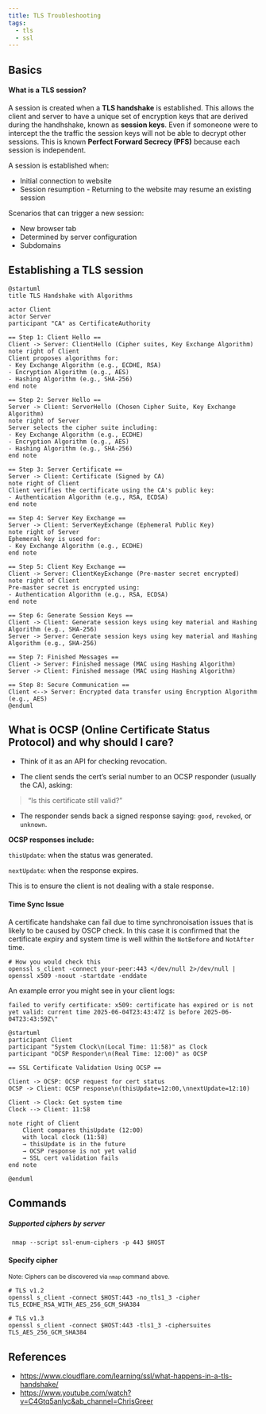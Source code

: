 ```yaml
---
title: TLS Troubleshooting
tags:
  - tls
  - ssl
---
```


## Basics

#### What is a TLS session?

A session is created when a **TLS handshake** is established. This allows the client and server to have a unique set of encryption keys that are derived during the handhshake, known as **session keys**. Even if somoneone were to intercept the
the traffic the session keys will not be able to decrypt other sessions. This is known **Perfect Forward Secrecy (PFS)** because each session is independent. 

A session is established when:
  - Initial connection to website 
  - Session resumption - Returning to the website may resume an existing session 
  
Scenarios that can trigger a new session:

  - New browser tab
  - Determined by server configuration 
  - Subdomains

## Establishing a TLS session

```
@startuml
title TLS Handshake with Algorithms

actor Client
actor Server
participant "CA" as CertificateAuthority

== Step 1: Client Hello ==
Client -> Server: ClientHello (Cipher suites, Key Exchange Algorithm)
note right of Client
Client proposes algorithms for:
- Key Exchange Algorithm (e.g., ECDHE, RSA)
- Encryption Algorithm (e.g., AES)
- Hashing Algorithm (e.g., SHA-256)
end note

== Step 2: Server Hello ==
Server -> Client: ServerHello (Chosen Cipher Suite, Key Exchange Algorithm)
note right of Server
Server selects the cipher suite including:
- Key Exchange Algorithm (e.g., ECDHE)
- Encryption Algorithm (e.g., AES)
- Hashing Algorithm (e.g., SHA-256)
end note

== Step 3: Server Certificate ==
Server -> Client: Certificate (Signed by CA)
note right of Client
Client verifies the certificate using the CA's public key:
- Authentication Algorithm (e.g., RSA, ECDSA)
end note

== Step 4: Server Key Exchange ==
Server -> Client: ServerKeyExchange (Ephemeral Public Key)
note right of Server
Ephemeral key is used for:
- Key Exchange Algorithm (e.g., ECDHE)
end note

== Step 5: Client Key Exchange ==
Client -> Server: ClientKeyExchange (Pre-master secret encrypted)
note right of Client
Pre-master secret is encrypted using:
- Authentication Algorithm (e.g., RSA, ECDSA)
end note

== Step 6: Generate Session Keys ==
Client -> Client: Generate session keys using key material and Hashing Algorithm (e.g., SHA-256)
Server -> Server: Generate session keys using key material and Hashing Algorithm (e.g., SHA-256)

== Step 7: Finished Messages ==
Client -> Server: Finished message (MAC using Hashing Algorithm)
Server -> Client: Finished message (MAC using Hashing Algorithm)

== Step 8: Secure Communication ==
Client <--> Server: Encrypted data transfer using Encryption Algorithm (e.g., AES)
@enduml
```  


## What is OCSP (Online Certificate Status Protocol) and why should I care?

- Think of it as an API for checking revocation.

- The client sends the cert’s serial number to an OCSP responder (usually the CA), asking:

> “Is this certificate still valid?”

- The responder sends back a signed response saying: `good`, `revoked`, or `unknown`.


**OCSP responses include:**

`thisUpdate`: when the status was generated.

`nextUpdate`: when the response expires.

This is to ensure the client is not dealing with a stale response.


#### Time Sync Issue

A certificate handshake can fail due to time synchronoisation issues that is likely to be caused by OSCP check. In this case it is confirmed that the certificate expiry and system time is well within the `NotBefore` and `NotAfter` time. 

```
# How you would check this
openssl s_client -connect your-peer:443 </dev/null 2>/dev/null | openssl x509 -noout -startdate -enddate
```

An example error you might see in your client logs:

```
failed to verify certificate: x509: certificate has expired or is not yet valid: current time 2025-06-04T23:43:47Z is before 2025-06-04T23:43:59Z\"
```

```puml
@startuml
participant Client
participant "System Clock\n(Local Time: 11:58)" as Clock
participant "OCSP Responder\n(Real Time: 12:00)" as OCSP

== SSL Certificate Validation Using OCSP ==

Client -> OCSP: OCSP request for cert status
OCSP -> Client: OCSP response\n(thisUpdate=12:00,\nnextUpdate=12:10)

Client -> Clock: Get system time
Clock --> Client: 11:58

note right of Client
	Client compares thisUpdate (12:00)
	with local clock (11:58)
	→ thisUpdate is in the future
	→ OCSP response is not yet valid
	→ SSL cert validation fails
end note

@enduml
```




## Commands

##### Supported ciphers by server

```
 nmap --script ssl-enum-ciphers -p 443 $HOST
```

#### Specify cipher

<sub> Note: Ciphers can be discovered via `nmap` command above. </sub>

```
# TLS v1.2 
openssl s_client -connect $HOST:443 -no_tls1_3 -cipher TLS_ECDHE_RSA_WITH_AES_256_GCM_SHA384

# TLS v1.3
openssl s_client -connect $HOST:443 -tls1_3 -ciphersuites TLS_AES_256_GCM_SHA384
```


## References 

- https://www.cloudflare.com/learning/ssl/what-happens-in-a-tls-handshake/
- https://www.youtube.com/watch?v=C4Gtq5anlyc&ab_channel=ChrisGreer